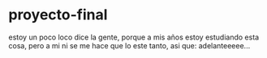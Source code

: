 # proyecto-final
estoy un poco loco dice la gente, porque a mis años estoy estudiando esta cosa,
pero a mi ni se me hace que lo este tanto, asi que: adelanteeeee...
